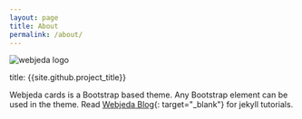 ```yaml
---
layout: page
title: About
permalink: /about/
---
```

![webjeda logo]({{site.baseurl}}/images/webjeda.svg)

title: {{site.github.project_title}}

<div class="mt50"></div>

Webjeda cards is a Bootstrap based theme. Any Bootstrap element can be used in the theme. Read [Webjeda Blog](http://blog.webjeda.com){: target="_blank"} for jekyll tutorials. 
